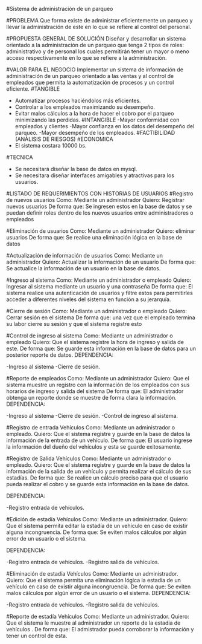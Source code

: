 #Sistema de administración de un parqueo

#PROBLEMA
Que forma existe de administrar eficientemente un parqueo y llevar la administración de este en lo que se refiere al control del personal.

#PROPUESTA GENERAL DE SOLUCIÓN
Diseñar y desarrollar un sistema orientado a la administración de un parqueo que tenga 2 tipos de roles: administrativo y de personal los cuales permitirán tener un mayor o meno acceso respectivamente en lo que se refiere a la administración.

#VALOR PARA EL NEGOCIO
Implementar un sistema de información de administración de un parqueo orientado a las ventas y al control de empleados que permita la automatización de procesos y un control eficiente.
#TANGIBLE
- Automatizar procesos haciéndolos más eficientes.
- Controlar a los empleados maximizando su desempeño.
- Evitar malos cálculos a la hora de hacer el cobro por el parqueo minimizando las perdidas.
#INTANGIBLE
-Mayor conformidad con empleados y clientes
-Mayor confianza en los datos del desempeño del parqueo.
-Mayor desempeño de los empleados.
#FACTIBILIDAD (ANÁLISIS DE RIESGOS)
#ECONOMICA
- El sistema costara 10000 bs.

#TECNICA
- Se necesitará diseñar la base de datos en mysql.
- Se necesitara diseñar interfaces amigables y atractivas para los usuarios.

#LISTADO DE REQUERIMIENTOS CON HISTORIAS DE USUARIOS
#Registro de nuevos usuarios
Como: Mediante un administrador
Quiero: Registrar nuevos usuarios 
De forma que: Se ingresen estos en la base de datos y se puedan definir roles dentro de los nuevos usuarios entre administradores o empleados

#Eliminación de usuarios 
Como: Mediante un administrador
Quiero: eliminar usuarios 
De forma que: Se realice una eliminación lógica en la base de datos

#Actualización de información de usuarios
Como: Mediante un administrador
Quiero: Actualizar la información de un usuario
De forma que: Se actualice la información de un usuario en la base de datos.

#Ingreso al sistema
Como: Mediante un administrador o empleado
Quiero: Ingresar al sistema mediante un usuario y una contraseña
De forma que: El sistema realice una autenticación de usuarios y filtre estos para permitirles acceder a diferentes niveles del sistema en función a su jerarquía.

#Cierre de sesión
Como: Mediante un administrador o empleado
Quiero: Cerrar sesión en el sistema
De forma que: una vez que el empleado termina su labor cierre su sesión y que el sistema registre esto

#Control de ingreso al sistema
Como: Mediante un administrador o empleado
Quiero: Que el sistema registre la hora de ingreso y salida de este.
De forma que: Se guarde esta información en la base de datos para un posterior reporte de datos.
DEPENDENCIA:

-Ingreso al sistema
-Cierre de sesión.


#Reporte de empleados
Como: Mediante un administrador 
Quiero: Que el sistema muestre un registro con la información de los empleados con sus horarios de ingreso y salida del sistema
De forma que: El administrador obtenga un reporte donde se muestre de forma clara la información.
DEPENDENCIA:

-Ingreso al sistema
-Cierre de sesión.
-Control de ingreso al sistema.



#Registro de entrada Vehículos
Como: Mediante un administrador o empleado. 
Quiero: Que el sistema registre y guarde en la base de datos la información de la entrada de un vehículo.
De forma que: El usuario ingrese la información del dueño del vehículos y esta se guarde exitosamente.


#Registro de Salida Vehículos
Como: Mediante un administrador o empleado. 
Quiero: Que el sistema registre y guarde en la base de datos la información de la salida de un vehículo y permita realizar el cálculo de sus estadías.
De forma que: Se realice un cálculo preciso para que el usuario pueda realizar el cobro y se guarde esta información en la base de datos.

DEPENDENCIA:

-Registro entrada de vehículos.

#Edición de estadía Vehículos
Como: Mediante un administrador. 
Quiero: Que el sistema permita editar la estadía de un vehículo en caso de existir alguna incongruencia.
De forma que: Se eviten malos cálculos por algún error de un usuario o el sistema.	

DEPENDENCIA:

-Registro entrada de vehículos.
-Registro salida de vehículos.

#Eliminación de estadía Vehículos
Como: Mediante un administrador. 
Quiero: Que el sistema permita una eliminación lógica la estadía de un vehículo en caso de existir alguna incongruencia.
De forma que: Se eviten malos cálculos por algún error de un usuario o el sistema.
DEPENDENCIA:

-Registro entrada de vehículos.
-Registro salida de vehículos.



#Reporte de estadía Vehículos
Como: Mediante un administrador. 
Quiero: Que el sistema le muestre al administrador un reporte de la estadia de vehículos .
De forma que: El admistrador pueda corroborar la información y tener un control de esta.



